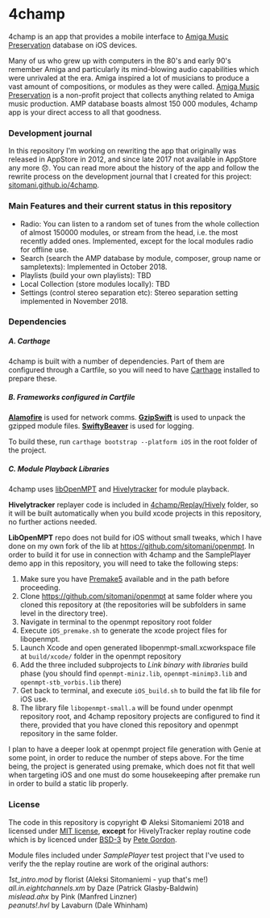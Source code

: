 # 4champ
4champ is an app that provides a mobile interface to [Amiga Music Preservation](http://amp.dascene.net) database on iOS devices.

Many of us who grew up with computers in the 80's and early 90's remember Amiga and particularly its mind-blowing audio capabilities which were unrivaled at the era. Amiga inspired a lot of musicians to 
produce a vast amount of compositions, or modules as they were called. [Amiga Music Preservation](http://amp.dascene.net) is a non-profit 
project that collects anything related to Amiga music production. AMP database boasts almost 150 000 modules, 4champ app is your direct access to all that goodness.

### Development journal

In this repository I'm working on rewriting the app that originally was released in AppStore in 2012, and since late 2017 not available in AppStore any more 😞. You can read more about the history of the app and follow the rewrite process on the development journal that I created for this project: [sitomani.github.io/4champ](https://sitomani.github.io/4champ).

### Main Features and their current status in this repository
* Radio: You can listen to a random set of tunes from the whole collection of almost 150000 modules, or stream from the head, i.e. the most recently added ones. Implemented, except for the local modules radio for offline use.
* Search (search the AMP database by module, composer, group name or sampletexts): Implemented in October 2018.
* Playlists (build your own playlists): TBD
* Local Collection (store modules locally): TBD
* Settings (control stereo separation etc): Stereo separation setting implemented in November 2018.

### Dependencies

##### A. Carthage 
4champ is built with a number of dependencies. Part of them are configured through a Cartfile, so you will need to have [Carthage](https://github.com/Carthage/Carthage) installed to prepare these. 

##### B. Frameworks configured in Cartfile
**[Alamofire](https://github.com/Alamofire/Alamofire)** is used for network comms.
**[GzipSwift](https://github.com/1024jp/GzipSwift)** is used to unpack the gzipped module files.
**[SwiftyBeaver](https://github.com/SwiftyBeaver/SwiftyBeaver)** is used for logging.

To build these, run `carthage bootstrap --platform iOS` in the root folder of the project.

##### C. Module Playback Libraries

4champ uses [libOpenMPT](https://github.com/OpenMPT/openmpt) and [Hivelytracker](https://github.com/pete-gordon/hivelytracker) for module playback. 

**Hivelytracker** replayer code is included in [4champ/Replay/Hively](4champ/replay/hively) folder, so it will be built automatically when you build xcode projects in this repository, no further actions needed. 

**LibOpenMPT** repo does not build for iOS without small tweaks, which I have done on my own fork of the lib at https://github.com/sitomani/openmpt. In order to build it for use in connection with 4champ and the SamplePlayer demo app in this repository, you will need to take the following steps:

1. Make sure you have [Premake5](https://premake.github.io/download.html) available and in the path before proceeding. 
2. Clone https://github.com/sitomani/openmpt at same folder where you cloned this repository at (the repositories will be subfolders in same level in the directory tree).
3. Navigate in terminal to the openmpt repository root folder
4. Execute `iOS_premake.sh` to generate the xcode project files for libopenmpt.
5. Launch Xcode and open generated libopenmpt-small.xcworkspace file at `build/xcode/` folder in the openmpt repository
6. Add the three included subprojects to *Link binary with libraries* build phase (you should find `openmpt-miniz.lib`, `openmpt-minimp3.lib` and `openmpt-stb_vorbis.lib` there)
7. Get back to terminal, and execute `iOS_build.sh` to build the fat lib file for iOS use. 
8. The library file `libopenmpt-small.a` will be found under openmpt repository root, and 4champ repository projects are configured to find it there, provided that you have cloned this repository and openmpt repository in the same folder.

I plan to have a deeper look at openmpt project file generation with Genie at some point, in order to reduce the number of steps above. For the time being, the project is generated using premake, which does not fit that well when targeting iOS and one must do some housekeeping after premake run in order to build a static lib properly.

### License

The code in this repository is copyright © Aleksi Sitomaniemi 2018 and licensed under [MIT license](LICENSE), **except** for HivelyTracker replay routine code which is by licenced under [BSD-3](4champ/replay/hively/LICENSE) by [Pete Gordon](https://github.com/pete-gordon).

Module files included under *SamplePlayer* test project that I've used to verify the the replay routine are work of the original authors:

*1st_intro.mod* by florist (Aleksi Sitomaniemi - yup that's me!)<br/>
*all.in.eightchannels.xm* by Daze (Patrick Glasby-Baldwin)<br/>
*mislead.ahx* by Pink (Manfred Linzner)<br/>
*peanuts!.hvl* by Lavaburn (Dale Whinham)<br/>
